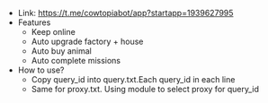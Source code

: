 - Link: https://t.me/cowtopiabot/app?startapp=1939627995
- Features
  - Keep online
  - Auto upgrade factory + house
  - Auto buy animal
  - Auto complete missions
- How to use?
  - Copy query_id into query.txt.Each query_id in each line
  - Same for proxy.txt. Using module to select proxy for query_id